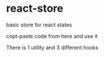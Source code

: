 # react-store
basic store for react states

copt-paste code from here and use it

There is 1 utility and 3 different hooks

